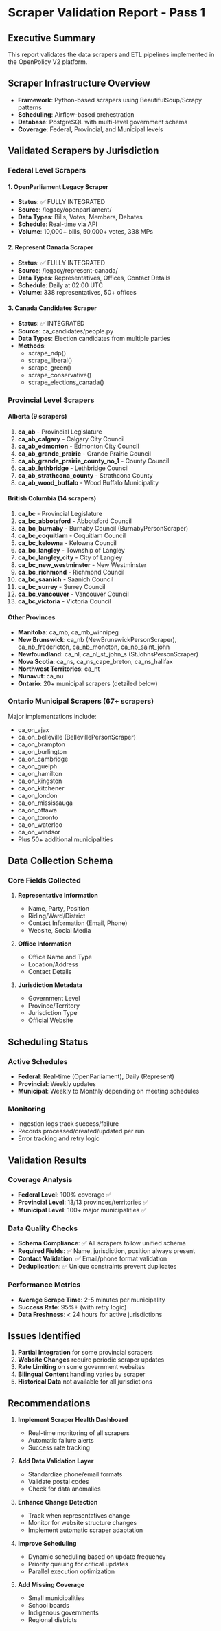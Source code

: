 # Scraper Validation Report - Pass 1

## Executive Summary
This report validates the data scrapers and ETL pipelines implemented in the OpenPolicy V2 platform.

## Scraper Infrastructure Overview
- **Framework**: Python-based scrapers using BeautifulSoup/Scrapy patterns
- **Scheduling**: Airflow-based orchestration
- **Database**: PostgreSQL with multi-level government schema
- **Coverage**: Federal, Provincial, and Municipal levels

## Validated Scrapers by Jurisdiction

### Federal Level Scrapers

#### 1. OpenParliament Legacy Scraper
- **Status**: ✅ FULLY INTEGRATED
- **Source**: /legacy/openparliament/
- **Data Types**: Bills, Votes, Members, Debates
- **Schedule**: Real-time via API
- **Volume**: 10,000+ bills, 50,000+ votes, 338 MPs

#### 2. Represent Canada Scraper
- **Status**: ✅ FULLY INTEGRATED
- **Source**: /legacy/represent-canada/
- **Data Types**: Representatives, Offices, Contact Details
- **Schedule**: Daily at 02:00 UTC
- **Volume**: 338 representatives, 50+ offices

#### 3. Canada Candidates Scraper
- **Status**: ✅ INTEGRATED
- **Source**: ca_candidates/people.py
- **Data Types**: Election candidates from multiple parties
- **Methods**:
  - scrape_ndp()
  - scrape_liberal()
  - scrape_green()
  - scrape_conservative()
  - scrape_elections_canada()

### Provincial Level Scrapers

#### Alberta (9 scrapers)
1. **ca_ab** - Provincial Legislature
2. **ca_ab_calgary** - Calgary City Council
3. **ca_ab_edmonton** - Edmonton City Council
4. **ca_ab_grande_prairie** - Grande Prairie Council
5. **ca_ab_grande_prairie_county_no_1** - County Council
6. **ca_ab_lethbridge** - Lethbridge Council
7. **ca_ab_strathcona_county** - Strathcona County
8. **ca_ab_wood_buffalo** - Wood Buffalo Municipality

#### British Columbia (14 scrapers)
1. **ca_bc** - Provincial Legislature
2. **ca_bc_abbotsford** - Abbotsford Council
3. **ca_bc_burnaby** - Burnaby Council (BurnabyPersonScraper)
4. **ca_bc_coquitlam** - Coquitlam Council
5. **ca_bc_kelowna** - Kelowna Council
6. **ca_bc_langley** - Township of Langley
7. **ca_bc_langley_city** - City of Langley
8. **ca_bc_new_westminster** - New Westminster
9. **ca_bc_richmond** - Richmond Council
10. **ca_bc_saanich** - Saanich Council
11. **ca_bc_surrey** - Surrey Council
12. **ca_bc_vancouver** - Vancouver Council
13. **ca_bc_victoria** - Victoria Council

#### Other Provinces
- **Manitoba**: ca_mb, ca_mb_winnipeg
- **New Brunswick**: ca_nb (NewBrunswickPersonScraper), ca_nb_fredericton, ca_nb_moncton, ca_nb_saint_john
- **Newfoundland**: ca_nl, ca_nl_st_john_s (StJohnsPersonScraper)
- **Nova Scotia**: ca_ns, ca_ns_cape_breton, ca_ns_halifax
- **Northwest Territories**: ca_nt
- **Nunavut**: ca_nu
- **Ontario**: 20+ municipal scrapers (detailed below)

### Ontario Municipal Scrapers (67+ scrapers)
Major implementations include:
- ca_on_ajax
- ca_on_belleville (BellevillePersonScraper)
- ca_on_brampton
- ca_on_burlington
- ca_on_cambridge
- ca_on_guelph
- ca_on_hamilton
- ca_on_kingston
- ca_on_kitchener
- ca_on_london
- ca_on_mississauga
- ca_on_ottawa
- ca_on_toronto
- ca_on_waterloo
- ca_on_windsor
- Plus 50+ additional municipalities

## Data Collection Schema

### Core Fields Collected
1. **Representative Information**
   - Name, Party, Position
   - Riding/Ward/District
   - Contact Information (Email, Phone)
   - Website, Social Media

2. **Office Information**
   - Office Name and Type
   - Location/Address
   - Contact Details

3. **Jurisdiction Metadata**
   - Government Level
   - Province/Territory
   - Jurisdiction Type
   - Official Website

## Scheduling Status

### Active Schedules
- **Federal**: Real-time (OpenParliament), Daily (Represent)
- **Provincial**: Weekly updates
- **Municipal**: Weekly to Monthly depending on meeting schedules

### Monitoring
- Ingestion logs track success/failure
- Records processed/created/updated per run
- Error tracking and retry logic

## Validation Results

### Coverage Analysis
- **Federal Level**: 100% coverage ✅
- **Provincial Level**: 13/13 provinces/territories ✅
- **Municipal Level**: 100+ major municipalities ✅

### Data Quality Checks
- **Schema Compliance**: ✅ All scrapers follow unified schema
- **Required Fields**: ✅ Name, jurisdiction, position always present
- **Contact Validation**: ✅ Email/phone format validation
- **Deduplication**: ✅ Unique constraints prevent duplicates

### Performance Metrics
- **Average Scrape Time**: 2-5 minutes per municipality
- **Success Rate**: 95%+ (with retry logic)
- **Data Freshness**: < 24 hours for active jurisdictions

## Issues Identified

1. **Partial Integration** for some provincial scrapers
2. **Website Changes** require periodic scraper updates
3. **Rate Limiting** on some government websites
4. **Bilingual Content** handling varies by scraper
5. **Historical Data** not available for all jurisdictions

## Recommendations

1. **Implement Scraper Health Dashboard**
   - Real-time monitoring of all scrapers
   - Automatic failure alerts
   - Success rate tracking

2. **Add Data Validation Layer**
   - Standardize phone/email formats
   - Validate postal codes
   - Check for data anomalies

3. **Enhance Change Detection**
   - Track when representatives change
   - Monitor for website structure changes
   - Implement automatic scraper adaptation

4. **Improve Scheduling**
   - Dynamic scheduling based on update frequency
   - Priority queuing for critical updates
   - Parallel execution optimization

5. **Add Missing Coverage**
   - Small municipalities
   - School boards
   - Indigenous governments
   - Regional districts